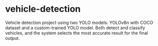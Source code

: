 # vehicle-detection
Vehicle detection project using two YOLO models: YOLOv8n with COCO dataset and a custom-trained YOLO model. Both detect and classify vehicles, and the system selects the most accurate result for the final output.
